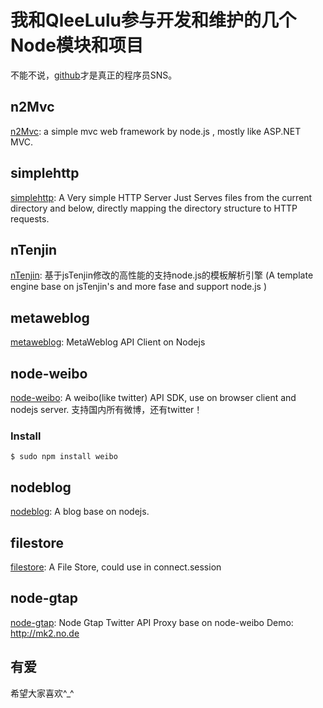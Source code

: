# 我和QleeLulu参与开发和维护的几个Node模块和项目
不能不说，[github](http://github.com)才是真正的程序员SNS。

## n2Mvc
[n2Mvc](https://github.com/QLeelulu/n2Mvc): a simple mvc web framework by node.js , mostly like ASP.NET MVC.

## simplehttp
[simplehttp](https://github.com/fengmk2/simplehttp): A Very simple HTTP Server
Just Serves files from the current directory and below, directly mapping the directory structure to HTTP requests.

## nTenjin
[nTenjin](https://github.com/QLeelulu/nTenjin): 基于jsTenjin修改的高性能的支持node.js的模板解析引擎 (A template engine base on jsTenjin's and more fase and support node.js )

## metaweblog
[metaweblog](https://github.com/fengmk2/metaweblog): MetaWeblog API Client on Nodejs

## node-weibo
[node-weibo](https://github.com/fengmk2/node-weibo): A weibo(like twitter) API SDK, use on browser client and nodejs server.
支持国内所有微博，还有twitter！
### Install
    $ sudo npm install weibo

## nodeblog
[nodeblog](https://github.com/fengmk2/nodeblog): A blog base on nodejs.

## filestore
[filestore](https://github.com/fengmk2/filestore): A File Store, could use in connect.session

## node-gtap
[node-gtap](https://github.com/fengmk2/node-gtap): Node Gtap Twitter API Proxy base on node-weibo
Demo: http://mk2.no.de

## 有爱
希望大家喜欢^_^
